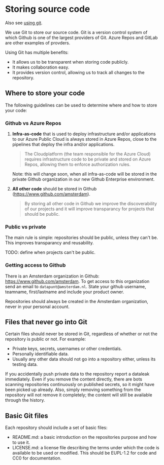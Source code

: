 # Storing source code
Also see [using git](using-git.md).

We use Git to store our source code. Git is a version control system of which Github is one of the largest providers of Git. Azure Repos and GitLab are other examples of provders. 

Using Git has multiple benefits:
- It allows us to be transparent when storing code publicly. 
- It makes collaboration easy.
- It provides version control, allowing us to track all changes to the repository. 

## Where to store your code
The following guidelines can be used to determine where and how to store your code:

### Github vs Azure Repos
1. **Infra-as-code** that is used to deploy infrastructure and/or applications to our Azure Public Cloud is always stored in Azure Repos, close to the pipelines that deploy the infra and/or applications.
    > The Cloudplatform (the team responsible for the Azure Cloud) requires infrastructure code to be private and stored on Azure Repos, allowing them to enforce authorization rules. 

    Note: this will change soon, when all infra-as-code will be stored in the private Github organization in our new Github Enterprise environment.

2. **All other code** should be stored in Github (https://www.github.com/amsterdam). 
    > By storing all other code in Github we improve the discoverability of our projects and it will improve transparancy for projects that should be public. 

### Public vs private
The main rule is simple: repositories should be public, unless they can't be. This improves transparancy and reusability.

TODO: define when projects can't be public. 

### Getting access to Github
There is an Amsterdam organization in Github: https://www.github.com/amsterdam. To get access to this organization send an email to `datapunt@amsterdam.nl`. State your github username, teamname, first/lastname and include your product owner. 

Repositories should always be created in the Amsterdam organization, never in your personal account. 

## Files that never go into Git
Certain files should never be stored in Git, regardless of whether or not the repository is public or not. For example:
- Private keys, secrets, usernames or other credentials.
- Personally identifiable data.
- Usually any other data should not go into a repository either, unless its testing data.

If you accidentally push private data to the repository report a dataleak immediately. Even if you remove the content directly, there are bots scanning repositories continuously on published secrets, so it might have been picked up already. Also, simply removing something from the repository will not remove it completely; the content will still be available through the history.

## Basic Git files
Each repository should include a set of basic files:
- README.md: a basic introduction on the repositories purpose and how to use it. 
- LICENSE.md: a license file describing the terms under which the code is available to be used or modified. This should be EUPL-1.2 for code and CC0 for documentation.
